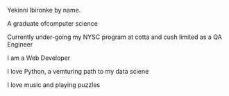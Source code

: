 Yekinni Ibironke by name.

A graduate ofcomputer science

Currently under-going my NYSC program at cotta and cush limited as a QA Engineer

I am a Web Developer

I love Python, a vemturing path to my data sciene

I love music and playing puzzles
